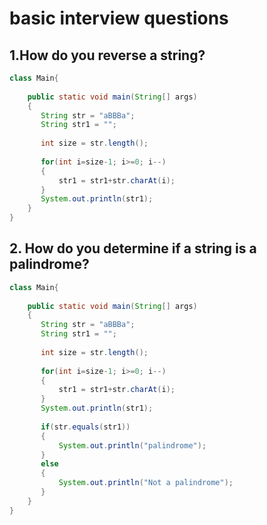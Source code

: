 # basic interview questions

## 1.How do you reverse a string?

```java
class Main{
    
    public static void main(String[] args)
    {
       String str = "aBBBa";
       String str1 = "";
       
       int size = str.length();
       
       for(int i=size-1; i>=0; i--)
       {
           str1 = str1+str.charAt(i);
       }
       System.out.println(str1);
    }
}
```

## 2. How do you determine if a string is a palindrome?

```java
class Main{
    
    public static void main(String[] args)
    {
       String str = "aBBBa";
       String str1 = "";
       
       int size = str.length();
       
       for(int i=size-1; i>=0; i--)
       {
           str1 = str1+str.charAt(i);
       }
       System.out.println(str1);
       
       if(str.equals(str1))
       {
           System.out.println("palindrome");
       }
       else
       {
           System.out.println("Not a palindrome");
       }
    }
}
```
